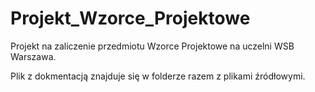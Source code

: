 # Projekt_Wzorce_Projektowe
 Projekt na zaliczenie przedmiotu Wzorce Projektowe na uczelni WSB Warszawa.
 
 Plik z dokmentacją znajduje się w folderze razem z plikami źródłowymi.
